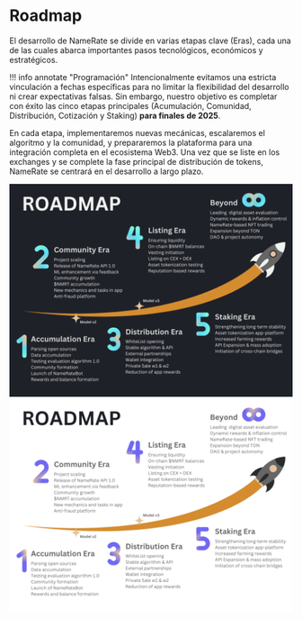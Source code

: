 # Roadmap

El desarrollo de NameRate se divide en varias etapas clave (Eras), cada una de las cuales abarca importantes pasos tecnológicos, económicos y estratégicos. 

!!! info annotate "Programación"
    Intencionalmente evitamos una estricta vinculación a fechas específicas para no limitar la flexibilidad del desarrollo ni crear expectativas falsas. Sin embargo, nuestro objetivo es completar con éxito las cinco etapas principales (Acumulación, Comunidad, Distribución, Cotización y Staking) **para finales de 2025**.

En cada etapa, implementaremos nuevas mecánicas, escalaremos el algoritmo y la comunidad, y prepararemos la plataforma para una integración completa en el ecosistema Web3. Una vez que se liste en los exchanges y se complete la fase principal de distribución de tokens, NameRate se centrará en el desarrollo a largo plazo.

![](./images/Main_RoadMap_Stairs_Dark.png#only-dark)
![](./images/Main_RoadMap_Stairs_Light.png#only-light)
